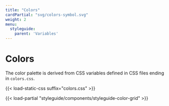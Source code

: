 ```yaml
---
title: "Colors"
cardPartial: "svg/colors-symbol.svg"
weight: 2
menu: 
  styleguide:
    parent: 'Variables'
---
```


# Colors

The color palette is derived from CSS variables defined in CSS files ending in `colors.css`.

{{< load-static-css suffix="colors.css" >}}

{{< load-partial "styleguide/components/styleguide-color-grid" >}}
